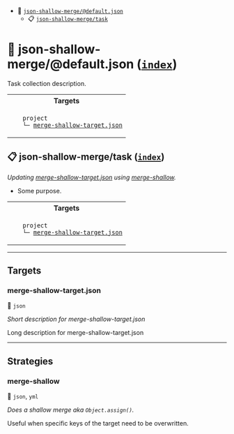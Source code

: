 - <a name="mock-plugin-task-idx-ref-json-shallow-mergedefaultjson">:open_file_folder:</a> <a href="#mock-plugin-task-ref-json-shallow-mergedefaultjson">`json-shallow-merge/@default.json`</a>
  - <a name="mock-plugin-task-idx-ref-json-shallow-mergetask">:clipboard:</a> <a href="#mock-plugin-task-ref-json-shallow-mergetask">`json-shallow-merge/task`</a>

# :open_file_folder: <a name="mock-plugin-task-ref-json-shallow-mergedefaultjson">json-shallow-merge/@default.json</a> (<a href="#mock-plugin-task-idx-ref-json-shallow-mergedefaultjson">`index`</a>)

Task collection description.

<table>
  <tbody>
    <tr>
      <th>Targets</th>
    </tr>
    <tr>
      <td align="left" valign="top">
        <ul>
<code>project</code><br/>
<code>└─&nbsp;<a href="#mock-plugin-target-ref-merge-shallow-targetjson">merge-shallow-target.json</a></code><br/>
        </ul>
      </td>
    </tr>
  </tbody>
</table>

## :clipboard: <a name="mock-plugin-task-ref-json-shallow-mergetask">json-shallow-merge/task</a> (<a href="#mock-plugin-task-idx-ref-json-shallow-mergetask">`index`</a>)

_Updating <a href="#mock-plugin-target-ref-merge-shallow-targetjson">merge-shallow-target.json</a> using <a href="#mock-plugin-strat-ref-merge-shallow">merge-shallow</a>._

- Some purpose.

<table>
  <tbody>
    <tr>
      <th>Targets</th>
    </tr>
    <tr>
      <td align="left" valign="top">
        <ul>
<code>project</code><br/>
<code>└─&nbsp;<a href="#mock-plugin-target-ref-merge-shallow-targetjson">merge-shallow-target.json</a></code><br/>
        </ul>
      </td>
    </tr>
  </tbody>
</table>

------

## Targets

### <a name="mock-plugin-target-ref-merge-shallow-targetjson">merge-shallow-target.json</a>  

:small_blue_diamond: `json`

*Short description for merge-shallow-target.json*

Long description for merge-shallow-target.json

------

## Strategies

### <a name="mock-plugin-strat-ref-merge-shallow">merge-shallow</a>  

:small_blue_diamond: `json`, `yml`

*Does a shallow merge aka `Object.assign()`.*

Useful when specific keys of the target need to be overwritten.

